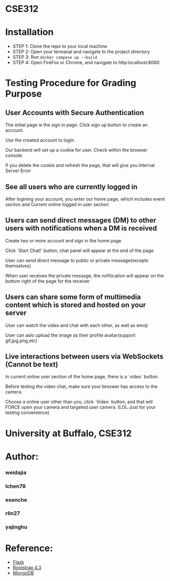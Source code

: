 # CSE312

# Installation
* STEP 1: Clone the repo to your local machine 
* STEP 2: Open your termanal and navigate to the project directory
* STEP 3: Run `docker compose up --build`
* STEP 4: Open FireFox or Chrome, and navigate to http:localhost:8080

# Testing Procedure for Grading Purpose

## User Accounts with Secure Authentication
<p>The initial page is the sign in page. Click sign up button to create an account. </p>
<p>Use the created account to login.</p>
<p>Our backend will set up a cookie for user. Check within the browser console.</p>
<p>If you delete the cookie and refresh the page, that will give you Internal Server Error</p>

## See all users who are currently logged in
<p>After logining your account, you enter our home page, which includes event seciton and Current online logged in user section </p>

## Users can send direct messages (DM) to other users with notifications when a DM is received
<p>Create two or more account and sign in the home page</p>
<p>Click `Start Chat!` button, chat panel will appear at the end of the page.</p>
<p>User can send direct message to public or private message(excepts themselves)</p>
<p>When user receives the private message, the nofitication will appear on the buttom right of the page for the receiver</p>

## Users can share some form of multimedia content which is stored and hosted on your server

<p>User can  watch the video and chat with each other, as well as emoji</p>
<p>User can aslo upload the image as their profile avatar(support gif,jpg,png,etc)</p>

## Live interactions between users via WebSockets (Cannot be text)

<p>In current online user section of the home page, there is a `video` button.</p>
<p>Before testing the video chat, make sure your broswer has access to the camera.</p>
<p>Choose a online user other than you, click `Video` button, and that will FORCE open your camera and targeted user camera. (LOL Just for your testing convenience)</p>




# University at Buffalo, CSE312
# Author:
### weidajia
### lchen78
### esenche
### rlin27
### yajinghu

# Reference:
* [Flask](https://flask.palletsprojects.com/en/2.1.x/)
* [Bootstrap 4.3](https://getbootstrap.com/docs/4.3/getting-started/introduction/)
* [MongoDB](https://www.mongodb.com/)
